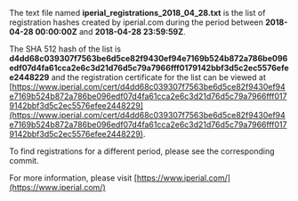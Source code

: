 The text file named **iperial_registrations_2018_04_28.txt** is the list of registration hashes created by iperial.com during the period between **2018-04-28 00:00:00Z** and **2018-04-28 23:59:59Z**.

The SHA 512 hash of the list is **d4dd68c039307f7563be6d5ce82f9430ef94e7169b524b872a786be096edf07d4fa61cca2e6c3d21d76d5c79a7966fff0179142bbf3d5c2ec5576efee2448229** and the registration certificate for the list can be viewed at [https://www.iperial.com/cert/d4dd68c039307f7563be6d5ce82f9430ef94e7169b524b872a786be096edf07d4fa61cca2e6c3d21d76d5c79a7966fff0179142bbf3d5c2ec5576efee2448229](https://www.iperial.com/cert/d4dd68c039307f7563be6d5ce82f9430ef94e7169b524b872a786be096edf07d4fa61cca2e6c3d21d76d5c79a7966fff0179142bbf3d5c2ec5576efee2448229).

To find registrations for a different period, please see the corresponding commit.

For more information, please visit [https://www.iperial.com/](https://www.iperial.com/)
